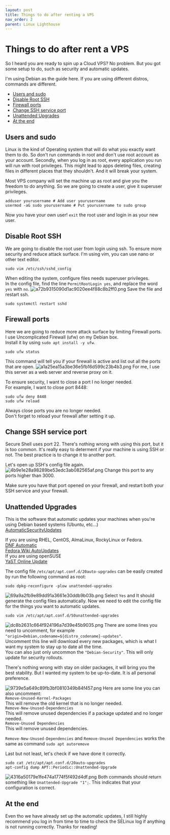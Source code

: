 ```yaml
---
layout: post
title: Things to do after renting a VPS
nav_order: 2
parent: Linux Lighthouse
---
```

# Things to do after rent a VPS
So I heard you are ready to spin up a Cloud VPS? 
No problem. But you got some setup to do, such as security and automatic updates.

I'm using Debian as the guide here. If you are using different distros, commands are different. 

- [Users and sudo](#users-and-sudo)
- [Disable Root SSH](#disable-root-ssh)
- [Firewall ports](#firewall-ports)
- [Change SSH service port](#change-ssh-service-port)
- [Unattended Upgrades](#unattended-upgrades)
- [At the end](#at-the-end)

## Users and sudo
Linux is the kind of Operating system that will do what you exactly want them to do. So don't run commands in root and don't use root account as your account. Secondly, when you log in as root, every application you run will run with root privileges. This might lead to apps deleting files, creating files in different places that they shouldn't. And it will break your system. 

Most VPS company will set the machine up as root and give you the freedom to do anything. So we are going to create a user, give it superuser privileges. 
```
adduser yourusername # Add user yourusername
usermod -aG sudo yourusername # Put yourusername to sudo group
```
Now you have your own user! `exit` the root user and login in as your new user. 

## Disable Root SSH
We are going to disable the root user from login using ssh. To ensure more security and reduce attack surface. 
I'm using vim, you can use nano or other text editor. 
```
sudo vim /etc/ssh/sshd_config
```
When editing the system, configure files needs superuser privileges.  
In the config file, find the line `PermitRootLogin yes`, and replace the word `yes` with `no`. 
![a72b9315090d1ac9020ee4f88c8b2ff0.png](/assets/a72b9315090d1ac9020ee4f88c8b2ff0.webp)
Save the file and restart ssh.
```
sudo systemctl restart sshd
```

## Firewall ports
Here we are going to reduce more attack surface by limiting Firewall ports.  
I use Uncomplicated Firewall (ufw) on my Debian box.  
Install it by using `sudo apt install -y ufw`. 
```
sudo ufw status
```
This command will tell you if your firewall is active and list out all the ports that are open. 
![a1a25ea15a3be36e5fb16d599c23b4b3.png](/assets/a1a25ea15a3be36e5fb16d599c23b4b3.webp)
For me, I use this server as a web server and reverse proxy on it. 

To ensure security, I want to close a port I no longer needed.  
For example, I want to close port 8448:
```
sudo ufw deny 8448
sudo ufw reload
```
Always close ports you are no longer needed.  
Don't forget to reload your firewall after setting it up. 

## Change SSH service port
Secure Shell uses port 22. There's nothing wrong with using this port, but it is too common. It's really easy to determent if your machine is using SSH or not. The best practice is to change it to another port. 

Let's open up SSH's config file again. 
![4b9e1e28a98289be53edc3ab082565af.png](/assets/4b9e1e28a98289be53edc3ab082565af.webp)
Change this port to any ports higher than 3000. 

Make sure you have that port opened on your firewall, and restart both your SSH service and your firewall. 

## Unattended Upgrades
This is the software that automatic updates your machines when you're using Debian based systems (Ubuntu, etc...)  
[AutomaticSecurityUpdates](https://help.ubuntu.com/community/AutomaticSecurityUpdates)

If you are using RHEL, CentOS, AlmaLinux, RockyLinux or Fedora.   
[DNF Automatic](https://dnf.readthedocs.io/en/latest/automatic.html)  
[Fedora Wiki AutoUpdates](https://www.fedoraproject.org/wiki/AutoUpdates)  
If you are using openSUSE  
[YaST Online Update](https://en.opensuse.org/YaST_Online_Update)

The config file `/etc/apt/apt.conf.d/20auto-upgrades` can be easily created by run the following command as root: 
```
sudo dpkg-reconfigure -plow unattended-upgrades
```
![69a9a2fb9e89dd91a3661e30ddb9b03b.png](/assets/69a9a2fb9e89dd91a3661e30ddb9b03b.webp)
Select `Yes` and It should generate the config files automatically. 
Now we need to edit the config file for the things you want to automatic updates. 
```
sudo vim /etc/apt/apt.conf.d/50unattended-upgrades
```
![dc8b2631c664f924196a7d39e45b9035.png](/assets/dc8b2631c664f924196a7d39e45b9035.webp)
There are some lines you need to uncomment, for example 
`"origin=Debian,codename=${distro_codename}-updates"`.  
Uncomment this line will download every new packages, which is what I want my system to stay up to date all the time.  
You can also just only uncommon the `"Debian-Security"`. This will only update for security rollouts. 

There's nothing wrong with stay on older packages, it will bring you the best stability. But I wanted my system to be up-to-date. It is all personal preference.  

![9739e5a649c89fb3bf0810349b84f457.png](/assets/9739e5a649c89fb3bf0810349b84f457.webp)
Here are some line you can also uncomment:  
`Remove-Unused-Kernel-Packages`  
This will remove the old kernel that is no longer needed.  
`Remove-New-Unused-Dependencies`  
This will remove unused dependencies if a package updated and no longer needed.  
`Remove-Unused Dependencies`  
This will remove unused dependencies. 

`Remove-New-Unused-Dependencies` and `Remove-Unused Dependencies` works the same as command `sudo apt autoremove`

Last but not least, let's check if we have done it correctly. 
```
sudo cat /etc/apt/apt.conf.d/20auto-upgrades
apt-config dump APT::Periodic::Unattended-Upgrade
```
![4316a50179e1fe474a1774f5f492d4df.png](/assets/4316a50179e1fe474a1774f5f492d4df.webp)
Both commands should return something like `Unattended-Upgrade "1";`. This indicates that your configuration is correct. 

## At the end
Even tho we have already set up the automatic updates, I still highly recommend you log in from time to time to check the SELinux log if anything is not running correctly. 
Thanks for reading! 

<script src="https://utteranc.es/client.js"
        repo="Colgrave34/Colgrave34.github.io"
        issue-term="pathname"
        label="Comment"
        theme="github-light"
        crossorigin="anonymous"
        async>
</script>